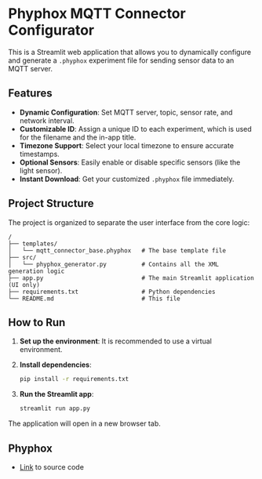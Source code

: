 # Phyphox MQTT Connector Configurator

This is a Streamlit web application that allows you to dynamically configure and generate a `.phyphox` experiment file for sending sensor data to an MQTT server.

## Features

- **Dynamic Configuration**: Set MQTT server, topic, sensor rate, and network interval.
- **Customizable ID**: Assign a unique ID to each experiment, which is used for the filename and the in-app title.
- **Timezone Support**: Select your local timezone to ensure accurate timestamps.
- **Optional Sensors**: Easily enable or disable specific sensors (like the light sensor).
- **Instant Download**: Get your customized `.phyphox` file immediately.

## Project Structure

The project is organized to separate the user interface from the core logic:

```
/
├── templates/
│   └── mqtt_connector_base.phyphox   # The base template file
├── src/
│   └── phyphox_generator.py          # Contains all the XML generation logic
├── app.py                            # The main Streamlit application (UI only)
├── requirements.txt                  # Python dependencies
└── README.md                         # This file
```

## How to Run

1.  **Set up the environment**:
    It is recommended to use a virtual environment.

2.  **Install dependencies**:
    ```bash
    pip install -r requirements.txt
    ```

3.  **Run the Streamlit app**:
    ```bash
    streamlit run app.py
    ```

The application will open in a new browser tab.

## Phyphox

- [Link](https://github.com/phyphox) to source code